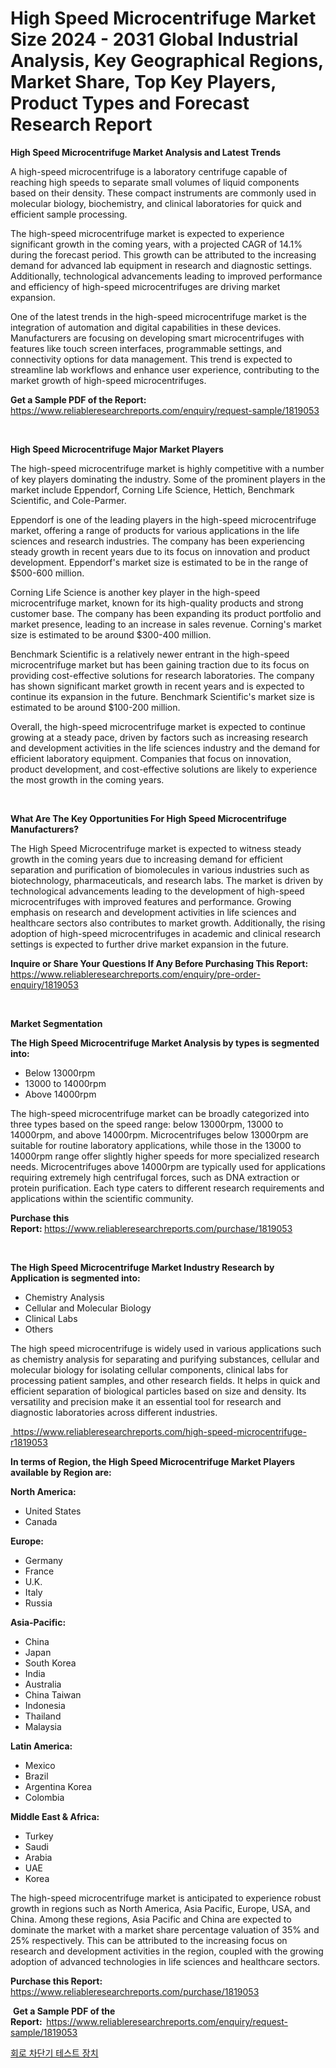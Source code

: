 <p><h1>High Speed Microcentrifuge Market Size 2024 - 2031 Global Industrial Analysis, Key Geographical Regions, Market Share, Top Key Players, Product Types and Forecast Research Report</h1></p><p><strong>High Speed Microcentrifuge Market Analysis and Latest Trends</strong></p>
<p><p>A high-speed microcentrifuge is a laboratory centrifuge capable of reaching high speeds to separate small volumes of liquid components based on their density. These compact instruments are commonly used in molecular biology, biochemistry, and clinical laboratories for quick and efficient sample processing.</p><p>The high-speed microcentrifuge market is expected to experience significant growth in the coming years, with a projected CAGR of 14.1% during the forecast period. This growth can be attributed to the increasing demand for advanced lab equipment in research and diagnostic settings. Additionally, technological advancements leading to improved performance and efficiency of high-speed microcentrifuges are driving market expansion.</p><p>One of the latest trends in the high-speed microcentrifuge market is the integration of automation and digital capabilities in these devices. Manufacturers are focusing on developing smart microcentrifuges with features like touch screen interfaces, programmable settings, and connectivity options for data management. This trend is expected to streamline lab workflows and enhance user experience, contributing to the market growth of high-speed microcentrifuges.</p></p>
<p><strong>Get a Sample PDF of the Report:&nbsp;</strong> <a href="https://www.reliableresearchreports.com/enquiry/request-sample/1819053">https://www.reliableresearchreports.com/enquiry/request-sample/1819053</a></p>
<p>&nbsp;</p>
<p><strong>High Speed Microcentrifuge Major Market Players</strong></p>
<p><p>The high-speed microcentrifuge market is highly competitive with a number of key players dominating the industry. Some of the prominent players in the market include Eppendorf, Corning Life Science, Hettich, Benchmark Scientific, and Cole-Parmer. </p><p>Eppendorf is one of the leading players in the high-speed microcentrifuge market, offering a range of products for various applications in the life sciences and research industries. The company has been experiencing steady growth in recent years due to its focus on innovation and product development. Eppendorf's market size is estimated to be in the range of $500-600 million.</p><p>Corning Life Science is another key player in the high-speed microcentrifuge market, known for its high-quality products and strong customer base. The company has been expanding its product portfolio and market presence, leading to an increase in sales revenue. Corning's market size is estimated to be around $300-400 million.</p><p>Benchmark Scientific is a relatively newer entrant in the high-speed microcentrifuge market but has been gaining traction due to its focus on providing cost-effective solutions for research laboratories. The company has shown significant market growth in recent years and is expected to continue its expansion in the future. Benchmark Scientific's market size is estimated to be around $100-200 million.</p><p>Overall, the high-speed microcentrifuge market is expected to continue growing at a steady pace, driven by factors such as increasing research and development activities in the life sciences industry and the demand for efficient laboratory equipment. Companies that focus on innovation, product development, and cost-effective solutions are likely to experience the most growth in the coming years.</p></p>
<p>&nbsp;</p>
<p><strong>What Are The Key Opportunities For High Speed Microcentrifuge Manufacturers?</strong></p>
<p><p>The High Speed Microcentrifuge market is expected to witness steady growth in the coming years due to increasing demand for efficient separation and purification of biomolecules in various industries such as biotechnology, pharmaceuticals, and research labs. The market is driven by technological advancements leading to the development of high-speed microcentrifuges with improved features and performance. Growing emphasis on research and development activities in life sciences and healthcare sectors also contributes to market growth. Additionally, the rising adoption of high-speed microcentrifuges in academic and clinical research settings is expected to further drive market expansion in the future.</p></p>
<p><strong>Inquire or Share Your Questions If Any Before Purchasing This Report:</strong> <a href="https://www.reliableresearchreports.com/enquiry/pre-order-enquiry/1819053">https://www.reliableresearchreports.com/enquiry/pre-order-enquiry/1819053</a></p>
<p>&nbsp;</p>
<p><strong>Market Segmentation</strong></p>
<p><strong>The High Speed Microcentrifuge Market Analysis by types is segmented into:</strong></p>
<p><ul><li>Below 13000rpm</li><li>13000 to 14000rpm</li><li>Above 14000rpm</li></ul></p>
<p><p>The high-speed microcentrifuge market can be broadly categorized into three types based on the speed range: below 13000rpm, 13000 to 14000rpm, and above 14000rpm. Microcentrifuges below 13000rpm are suitable for routine laboratory applications, while those in the 13000 to 14000rpm range offer slightly higher speeds for more specialized research needs. Microcentrifuges above 14000rpm are typically used for applications requiring extremely high centrifugal forces, such as DNA extraction or protein purification. Each type caters to different research requirements and applications within the scientific community.</p></p>
<p><strong>Purchase this Report:&nbsp;</strong><a href="https://www.reliableresearchreports.com/purchase/1819053">https://www.reliableresearchreports.com/purchase/1819053</a></p>
<p>&nbsp;</p>
<p><strong>The High Speed Microcentrifuge Market Industry Research by Application is segmented into:</strong></p>
<p><ul><li>Chemistry Analysis</li><li>Cellular and Molecular Biology</li><li>Clinical Labs</li><li>Others</li></ul></p>
<p><p>The high speed microcentrifuge is widely used in various applications such as chemistry analysis for separating and purifying substances, cellular and molecular biology for isolating cellular components, clinical labs for processing patient samples, and other research fields. It helps in quick and efficient separation of biological particles based on size and density. Its versatility and precision make it an essential tool for research and diagnostic laboratories across different industries.</p></p>
<p><a href="https://www.reliableresearchreports.com/high-speed-microcentrifuge-r1819053">&nbsp;https://www.reliableresearchreports.com/high-speed-microcentrifuge-r1819053</a></p>
<p><strong>In terms of Region, the High Speed Microcentrifuge Market Players available by Region are:</strong></p>
<p>
    <p> <strong> North America: </strong>
        <ul>
            <li>United States</li>
            <li>Canada</li>
        </ul>
        </p> 
    <p> <strong> Europe: </strong>
        <ul>
            <li>Germany</li>
            <li>France</li>
            <li>U.K.</li>
            <li>Italy</li>
            <li>Russia</li>
        </ul>
        </p> 
    <p> <strong> Asia-Pacific: </strong>
        <ul>
            <li>China</li>
            <li>Japan</li>
            <li>South Korea</li>
            <li>India</li>
            <li>Australia</li>
            <li>China Taiwan</li>
            <li>Indonesia</li>
            <li>Thailand</li>
            <li>Malaysia</li>
        </ul>
        </p> 
    <p> <strong> Latin America: </strong>
        <ul>
            <li>Mexico</li>
            <li>Brazil</li>
            <li>Argentina Korea</li>
            <li>Colombia</li>
        </ul>
        </p> 
    <p> <strong> Middle East & Africa: </strong>
        <ul>
            <li>Turkey</li>
            <li>Saudi</li>
            <li>Arabia</li>
            <li>UAE</li>
            <li>Korea</li>
        </ul>
    </p>
    </p>
<p><p>The high-speed microcentrifuge market is anticipated to experience robust growth in regions such as North America, Asia Pacific, Europe, USA, and China. Among these regions, Asia Pacific and China are expected to dominate the market with a market share percentage valuation of 35% and 25% respectively. This can be attributed to the increasing focus on research and development activities in the region, coupled with the growing adoption of advanced technologies in life sciences and healthcare sectors.</p></p>
<p><strong>Purchase this Report: </strong><a href="https://www.reliableresearchreports.com/purchase/1819053">https://www.reliableresearchreports.com/purchase/1819053</a></p>
<p>&nbsp;<strong>Get a Sample PDF of the Report:&nbsp;&nbsp;</strong><a href="https://www.reliableresearchreports.com/enquiry/request-sample/1819053">https://www.reliableresearchreports.com/enquiry/request-sample/1819053</a></p>
<p><strong></strong></p>
<p><p><a href="https://github.com/jntpkh496620/Market-Research-Report-List-1/blob/main/689463527935.md">회로 차단기 테스트 장치</a></p></p>